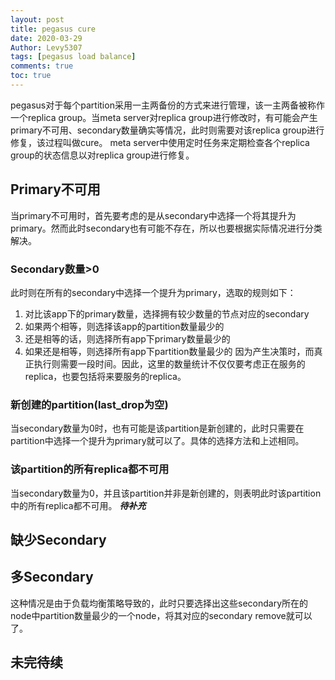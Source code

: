 ```yaml
---
layout: post
title: pegasus cure
date: 2020-03-29
Author: Levy5307
tags: [pegasus load balance]
comments: true
toc: true
---
```


pegasus对于每个partition采用一主两备份的方式来进行管理，该一主两备被称作一个replica group。当meta server对replica group进行修改时，有可能会产生primary不可用、secondary数量确实等情况，此时则需要对该replica group进行修复，该过程叫做cure。
meta server中使用定时任务来定期检查各个replica group的状态信息以对replica group进行修复。

## Primary不可用
当primary不可用时，首先要考虑的是从secondary中选择一个将其提升为primary。然而此时secondary也有可能不存在，所以也要根据实际情况进行分类解决。

### Secondary数量>0
此时则在所有的secondary中选择一个提升为primary，选取的规则如下：
1. 对比该app下的primary数量，选择拥有较少数量的节点对应的secondary
2. 如果两个相等，则选择该app的partition数量最少的
3. 还是相等的话，则选择所有app下primary数量最少的
4. 如果还是相等，则选择所有app下partition数量最少的
因为产生决策时，而真正执行则需要一段时间。因此，这里的数量统计不仅仅要考虑正在服务的replica，也要包括将来要服务的replica。

### 新创建的partition(last_drop为空)
当secondary数量为0时，也有可能是该partition是新创建的，此时只需要在partition中选择一个提升为primary就可以了。具体的选择方法和上述相同。

### 该partition的所有replica都不可用
当secondary数量为0，并且该partition并非是新创建的，则表明此时该partition中的所有replica都不可用。
***待补充***

## 缺少Secondary

## 多Secondary
这种情况是由于负载均衡策略导致的，此时只要选择出这些secondary所在的node中partition数量最少的一个node，将其对应的secondary remove就可以了。


## 未完待续

